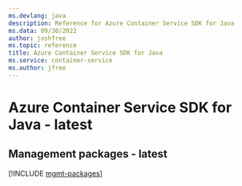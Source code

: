 ```yaml
---
ms.devlang: java
description: Reference for Azure Container Service SDK for Java
ms.data: 09/30/2022
author: joshfree
ms.topic: reference
title: Azure Container Service SDK for Java
ms.service: container-service
ms.author: jfree
---
```

# Azure Container Service SDK for Java - latest

## Management packages - latest
[!INCLUDE [mgmt-packages](container-service-mgmt-index.md)]
